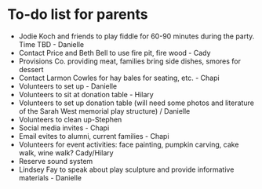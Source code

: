 # To-do list for parents

* Jodie Koch and friends to play fiddle for 60-90 minutes during the party. Time TBD - Danielle
* Contact Price and Beth Bell to use fire pit, fire wood - Cady
* Provisions Co. providing meat, families bring side dishes, smores for dessert
* Contact Larmon Cowles for hay bales for seating, etc. - Chapi
* Volunteers to set up - Danielle
* Volunteers to sit at donation table - Hilary
* Volunteers to set up donation table (will need some photos and literature of the Sarah West memorial play structure) / Danielle
* Volunteers to clean up-Stephen
* Social media invites - Chapi
* Email evites to alumni, current families - Chapi
* Volunteers for event activities: face painting, pumpkin carving, cake walk, wine walk? Cady/Hilary
* Reserve sound system
* Lindsey Fay to speak about play sculpture and provide informative materials - Danielle
